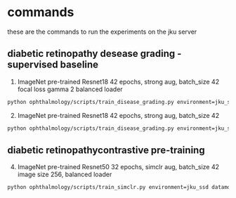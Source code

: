 # commands

these are the commands to run the experiments on the jku server

## diabetic retinopathy desease grading - supervised baseline

1. ImageNet pre-trained Resnet18 42 epochs, strong aug, batch_size 42 focal loss gamma 2 balanced loader

```bash
python ophthalmology/scripts/train_disease_grading.py environment=jku_ssd model=resnet18 datamodule.batch_size=42 lightning_module/loss=focal datamodule.balanced_sampling=True logger.run_name=balanced_resnet18_focal_loss_strong_aug_42_epochs save_model="pretrained_resnet18_focal_strong_aug_balanced.pt" trainer.gpus=[1]
```

2. ImageNet pre-trained Resnet18 42 epochs, strong aug, batch_size 42

```bash
python ophthalmology/scripts/train_disease_grading.py environment=jku_ssd model=resnet18 datamodule.batch_size=42 +lightning_module/loss.weight=[0.2710433110706335,2.8479000531632113,1.3632523221783943,8.82520593080725,8.88374792703151] logger.run_name=resnet18_strong_aug_42_epochs_weighted save_model="pretrained_resnet18_strong_aug_weighted.pt" trainer.gpus=[0]
```

## diabetic retinopathycontrastive pre-training

4. ImageNet pre-trained Resnet50 32 epochs, simclr aug, batch_size 42 image size 256, balanced loader

```bash
python ophthalmology/scripts/train_simclr.py environment=jku_ssd datamodule.batch_size=42 trainer.max_epochs=32 logger.run_name=balanced_pretrained_simclr_aug_32_epochs  save_model="pretrained_resnet50backbone_256image_balanced_simclr_aug.pt" trainer.gpus=[3]
```
